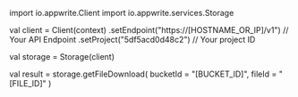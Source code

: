 import io.appwrite.Client
import io.appwrite.services.Storage

val client = Client(context)
    .setEndpoint("https://[HOSTNAME_OR_IP]/v1") // Your API Endpoint
    .setProject("5df5acd0d48c2") // Your project ID

val storage = Storage(client)

val result = storage.getFileDownload(
    bucketId = "[BUCKET_ID]",
    fileId = "[FILE_ID]"
)
